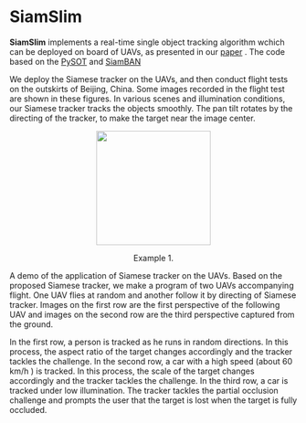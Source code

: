 # SiamSlim

**SiamSlim** implements a real-time single object tracking algorithm wchich can be deployed on board of UAVs, as presented in our [paper](https://jingyan.baidu.com/article/fa4125ac0013d328ac70922f.html) . The code based on the [PySOT](https://github.com/STVIR/pysot) and [SiamBAN](https://github.com/hqucv/siamban)

 We deploy the Siamese tracker on the UAVs, and then conduct flight tests on the outskirts of Beijing, China. Some images recorded in the flight test are shown in these figures. In various scenes and illumination conditions, our Siamese tracker tracks the objects smoothly. The pan tilt rotates by the directing of the tracker, to make the target near the image center.
<div align="center">
  <img src="demo/car.gif" width="200px" />
  <p>Example 1.</p>
</div>
A demo of the application of Siamese tracker on the UAVs. Based on the proposed Siamese tracker, we make a program of two UAVs accompanying flight. One UAV flies at random and another follow it by directing of Siamese tracker. Images on the first row are the first perspective of the following UAV and images on the second row are the third perspective captured from the ground.

In the first row, a person is tracked as he runs in random directions. In this process, the aspect ratio of the target changes accordingly and the tracker tackles the challenge. In the second row, a car with a high speed (about 60 km/h ) is tracked. In this process, the scale of the target changes accordingly and the tracker tackles the challenge. In the third row, a car is tracked under low illumination. The tracker tackles the partial occlusion challenge and prompts the user that the target is lost when the target is fully occluded.
